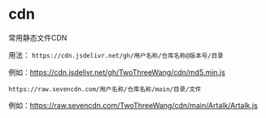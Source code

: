 # cdn
常用静态文件CDN

用法：
`https://cdn.jsdelivr.net/gh/用户名称/仓库名称@版本号/目录`

例如：https://cdn.jsdelivr.net/gh/TwoThreeWang/cdn/md5.min.js

`https://raw.sevencdn.com/用户名称/仓库名称/main/目录/文件`

例如：https://raw.sevencdn.com/TwoThreeWang/cdn/main/Artalk/Artalk.js
